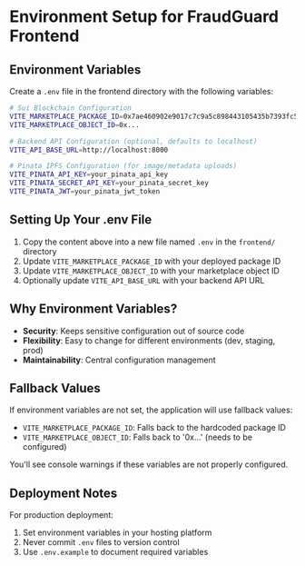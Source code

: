 # Environment Setup for FraudGuard Frontend

## Environment Variables

Create a `.env` file in the frontend directory with the following variables:

```bash
# Sui Blockchain Configuration
VITE_MARKETPLACE_PACKAGE_ID=0x7ae460902e9017c7c9a5c898443105435b7393fc5776ace61b2f0c6a1f578381
VITE_MARKETPLACE_OBJECT_ID=0x...

# Backend API Configuration (optional, defaults to localhost)
VITE_API_BASE_URL=http://localhost:8000

# Pinata IPFS Configuration (for image/metadata uploads)
VITE_PINATA_API_KEY=your_pinata_api_key
VITE_PINATA_SECRET_API_KEY=your_pinata_secret_key
VITE_PINATA_JWT=your_pinata_jwt_token
```

## Setting Up Your .env File

1. Copy the content above into a new file named `.env` in the `frontend/` directory
2. Update `VITE_MARKETPLACE_PACKAGE_ID` with your deployed package ID
3. Update `VITE_MARKETPLACE_OBJECT_ID` with your marketplace object ID
4. Optionally update `VITE_API_BASE_URL` with your backend API URL

## Why Environment Variables?

- **Security**: Keeps sensitive configuration out of source code
- **Flexibility**: Easy to change for different environments (dev, staging, prod)
- **Maintainability**: Central configuration management

## Fallback Values

If environment variables are not set, the application will use fallback values:
- `VITE_MARKETPLACE_PACKAGE_ID`: Falls back to the hardcoded package ID
- `VITE_MARKETPLACE_OBJECT_ID`: Falls back to '0x...' (needs to be configured)

You'll see console warnings if these variables are not properly configured.

## Deployment Notes

For production deployment:
1. Set environment variables in your hosting platform
2. Never commit `.env` files to version control
3. Use `.env.example` to document required variables

